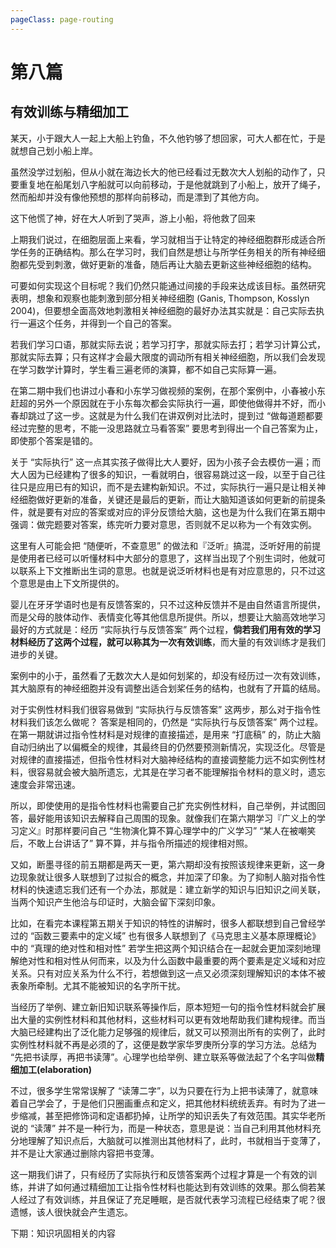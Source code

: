 ```yaml
---
pageClass: page-routing
---
```


# 第八篇

## 有效训练与精细加工 <Badge text="主题"/>

<div class="case">
    <p>某天，小于跟大人一起上大船上钓鱼，不久他钓够了想回家，可大人都在忙，于是就想自己划小船上岸。</p>
    <p>虽然没学过划船，但从小就在海边长大的他已经看过无数次大人划船的动作了，只要重复地在船尾划八字船就可以向前移动，于是他就跳到了小船上，放开了绳子，然而船却并没有像他预想的那样向前移动，而是漂到了其他方向。</p>
    <p>这下他慌了神，好在大人听到了哭声，游上小船，将他救了回来</p>
</div>

上期我们说过，在细胞层面上来看，学习就相当于让特定的神经细胞群形成适合所学任务的正确结构。那么在学习时，我们自然是想让与所学任务相关的所有神经细胞都先受到刺激，做好更新的准备，随后再让大脑去更新这些神经细胞的结构。

可要如何实现这个目标呢？我们仍然只能通过间接的手段来达成该目标。虽然研究表明，想象和观察也能刺激到部分相关神经细胞 (Ganis, Thompson, Kosslyn 2004)，但要想全面高效地刺激相关神经细胞的最好办法其实就是：自己实际去执行一遍这个任务，并得到一个自己的答案。

若我们学习口语，那就实际去说；若学习打字，那就实际去打；若学习计算公式，那就实际去算；只有这样才会最大限度的调动所有相关神经细胞，所以我们会发现在学习数学计算时，学生看三遍老师的演算，都不如自己实际算一遍。

在第二期中我们也讲过小春和小东学习做视频的案例，在那个案例中，小春被小东赶超的另外一个原因就在于小东每次都会实际执行一遍，即使他做得并不好，而小春却跳过了这一步。这就是为什么我们在讲双例对比法时，提到过 “做每道题都要经过完整的思考，不能一没思路就立马看答案” 要思考到得出一个自己答案为止，即使那个答案是错的。

关于 “实际执行” 这一点其实孩子做得比大人要好，因为小孩子会去模仿一遍；而大人因为已经建构了很多的知识，一看就明白，很容易跳过这一段，以至于自己往往只是应用已有的知识，而不是去建构新知识。不过，实际执行一遍只是让相关神经细胞做好更新的准备，关键还是最后的更新，而让大脑知道该如何更新的前提条件，就是要有对应的答案或对应的评分反馈给大脑，这也是为什么我们在第五期中强调：做完题要对答案，练完听力要对意思，否则就不足以称为一个有效实例。

这里有人可能会把 “随便听，不查意思” 的做法和『泛听』搞混，泛听好用的前提是使用者已经可以听懂材料中大部分的意思了，这样当出现了个别生词时，他就可以联系上下文推断出生词的意思。也就是说泛听材料也是有对应意思的，只不过这个意思是由上下文所提供的。

婴儿在牙牙学语时也是有反馈答案的，只不过这种反馈并不是由自然语言所提供，而是父母的肢体动作、表情变化等其他信息所提供。所以，想要让大脑高效地学习最好的方式就是：经历 “实际执行与反馈答案” 两个过程，**倘若我们用有效的学习材料经历了这两个过程，就可以称其为一次有效训练**，而大量的有效训练才是我们进步的关键。

案例中的小于，虽然看了无数次大人是如何划桨的，却没有经历过一次有效训练，其大脑原有的神经细胞并没有调整出适合划桨任务的结构，也就有了开篇的结局。

对于实例性材料我们很容易做到 “实际执行与反馈答案” 这两步，那么对于指令性材料我们该怎么做呢？
答案是相同的，仍然是 “实际执行与反馈答案” 两个过程。在第一期就讲过指令性材料是对规律的直接描述，是用来 “打底稿” 的，防止大脑自动归纳出了以偏概全的规律，其最终目的仍然要预测新情况，实现泛化。尽管是对规律的直接描述，但指令性材料对大脑神经结构的直接调整能力远不如实例性材料，很容易就会被大脑所遗忘，尤其是在学习者不能理解指令材料的意义时，遗忘速度会非常迅速。

所以，即使使用的是指令性材料也需要自己扩充实例性材料，自己举例，并试图回答，最好能用该知识去解释自己周围的现象。就像我们在第六期学习『广义上的学习定义』时那样要问自己 “生物演化算不算心理学中的广义学习” “某人在被嘲笑后，不敢上台讲话了” 算不算，并与指令所描述的规律相对照。

又如，断墨寻径的前五期都是两天一更，第六期却没有按照该规律来更新，这一身边现象就让很多人联想到了过拟合的概念，并加深了印象。为了抑制人脑对指令性材料的快速遗忘我们还有一个办法，那就是：建立新学的知识与旧知识之间关联，当两个知识产生他洽与印证时，大脑会留下深刻印象。

比如，在看完本课程第五期关于知识的特性的讲解时，很多人都联想到自己曾经学过的 “函数三要素中的定义域” 也有很多人联想到了《马克思主义基本原理概论》中的 “真理的绝对性和相对性” 若学生把这两个知识结合在一起就会更加深刻地理解绝对性和相对性从何而来，以及为什么函数中最重要的两个要素是定义域和对应关系。只有对应关系为什么不行，若想做到这一点又必须深刻理解知识的本体不被表象所牵制。尤其不能被知识的名字所干扰。

当经历了举例、建立新旧知识联系等操作后，原本短短一句的指令性材料就会扩展出大量的实例性材料和其他材料，这些材料可以更有效地帮助我们建构规律。而当大脑已经建构出了泛化能力足够强的规律后，就又可以预测出所有的实例了，此时实例性材料就不再是必须的了，这便是数学家华罗庚所分享的学习方法。总结为 “先把书读厚，再把书读薄”。心理学也给举例、建立联系等做法起了个名字叫做**精细加工(elaboration)**

不过，很多学生常常误解了 “读薄二字”，以为只要在行为上把书读薄了，就意味着自己学会了，于是他们只圈画重点和定义，把其他材料统统丢弃。有时为了进一步缩减，甚至把修饰词和定语都扔掉，让所学的知识丢失了有效范围。其实华老所说的 “读薄” 并不是一种行为，而是一种状态，意思是说：当自己利用其他材料充分地理解了知识点后，大脑就可以推测出其他材料了，此时，书就相当于变薄了，并不是让大家通过删除内容把书变薄。

这一期我们讲了，只有经历了实际执行和反馈答案两个过程才算是一个有效的训练，并讲了如何通过精细加工让指令性材料也能达到有效训练的效果。那么倘若某人经过了有效训练，并且保证了充足睡眠，是否就代表学习流程已经结束了呢？很遗憾，该人很快就会产生遗忘。

下期：知识巩固相关的内容